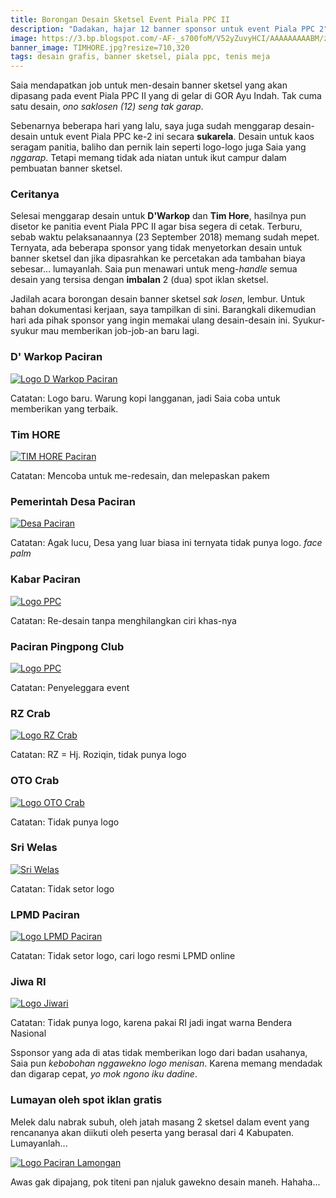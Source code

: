 ```yaml
---
title: Borongan Desain Sketsel Event Piala PPC II
description: "Dadakan, hajar 12 banner sponsor untuk event Piala PPC 2"
image: https://3.bp.blogspot.com/-AF-_s700foM/V52yZuvyHCI/AAAAAAAAABM/zQsM2JepxhoysGTRslUKLDKRJzaPXUqsACLcB/s720/desain.jpg
banner_image: TIMHORE.jpg?resize=710,320
tags: desain grafis, banner sketsel, piala ppc, tenis meja
---
```

Saia mendapatkan job untuk men-desain banner sketsel yang akan dipasang pada event Piala PPC II yang di gelar di GOR Ayu Indah. Tak cuma satu desain, _ono saklosen (12) seng tak garap_.<!--more--> 

Sebenarnya beberapa hari yang lalu, saya juga sudah menggarap desain-desain untuk event Piala PPC ke-2 ini secara **sukarela**. Desain untuk kaos seragam panitia, baliho dan pernik lain seperti logo-logo juga Saia yang _nggarap_. Tetapi memang tidak ada niatan untuk ikut campur dalam pembuatan banner sketsel.

### Ceritanya

Selesai menggarap desain untuk **D'Warkop** dan **Tim Hore**, hasilnya pun disetor ke panitia event Piala PPC II agar bisa segera di cetak. Terburu, sebab waktu pelaksanaannya (23 September 2018) memang sudah mepet. Ternyata, ada beberapa sponsor yang tidak menyetorkan desain untuk banner sketsel dan jika dipasrahkan ke percetakan ada tambahan biaya sebesar... lumayanlah. Saia pun menawari untuk meng-_handle_ semua desain yang tersisa dengan **imbalan** 2 (dua) spot iklan sketsel. 

Jadilah acara borongan desain banner sketsel _sak losen_, lembur. Untuk bahan dokumentasi kerjaan, saya tampilkan di sini. Barangkali dikemudian hari ada pihak sponsor yang ingin memakai ulang desain-desain ini. Syukur-syukur mau memberikan job-job-an baru lagi.

### D' Warkop Paciran

[![Logo D Warkop Paciran](https://i0.wp.com/www.paciran.com/images/posts/DWARKOP.jpg?resize=800,120)](https://i0.wp.com/www.paciran.com/images/posts/DWRAKOP.jpg)

Catatan: Logo baru. Warung kopi langganan, jadi Saia coba untuk memberikan yang terbaik.

### Tim HORE

[![TIM HORE Paciran](https://i0.wp.com/www.paciran.com/images/posts/TIMHORE.jpg?resize=800,120)](https://www.paciran.com/images/posts/TIMHORE.jpg)

Catatan: Mencoba untuk me-redesain, dan melepaskan pakem

### Pemerintah Desa Paciran

[![Desa Paciran](https://i0.wp.com/www.paciran.com/images/posts/Desa-Paciran.jpg?resize=800,120)](https://www.paciran.com/images/posts/Desa-Paciran.jpg)

Catatan: Agak lucu, Desa yang luar biasa ini ternyata tidak punya logo. _face palm_

### Kabar Paciran

[![Logo PPC](https://i0.wp.com/www.paciran.com/images/posts/KABAR_PACIRAN.jpg?resize=800,120)](https://www.paciran.com/images/posts/KABAR_PACIRAN.jpg)

Catatan: Re-desain tanpa menghilangkan ciri khas-nya

### Paciran Pingpong Club

[![Logo PPC](https://i0.wp.com/www.paciran.com/images/posts/PPC2.jpg?resize=800,120)](https://www.paciran.com/images/posts/TIMHORE.jpg)

Catatan: Penyeleggara event

### RZ Crab

[![Logo RZ Crab](https://i0.wp.com/www.paciran.com/images/posts/RZcrab.jpg?resize=800,120)](https://www.paciran.com/images/posts/RZcrab.jpg)

Catatan: RZ = Hj. Roziqin, tidak punya logo

### OTO Crab

[![Logo OTO Crab](https://i0.wp.com/www.paciran.com/images/posts/otocrab.jpg?resize=800,120)](https://www.paciran.com/images/posts/otocrab.jpg)

Catatan: Tidak punya logo

### Sri Welas

[![Sri Welas](https://i0.wp.com/www.paciran.com/images/posts/sri-welas.jpg?resize=800,120)](https://www.paciran.com/images/posts/sri-welas.jpg)

Catatan: Tidak setor logo

### LPMD Paciran

[![Logo LPMD Paciran](https://i0.wp.com/www.paciran.com/images/posts/LPMD.jpg?resize=800,120)](https://www.paciran.com/images/posts/LPMD.jpg)

Catatan: Tidak setor logo, cari logo resmi LPMD online

### Jiwa RI

[![Logo Jiwari](https://i0.wp.com/www.paciran.com/images/posts/jiwaRI.jpg?resize=800,120)](https://www.paciran.com/images/posts/jiwaRI.jpg)

Catatan: Tidak punya logo, karena pakai RI jadi ingat warna Bendera Nasional

Ssponsor yang ada di atas tidak memberikan logo dari badan usahanya, Saia pun _kebobohan nggawekno logo menisan_. Karena memang  mendadak dan digarap cepat, _yo mok ngono iku dadine_.

### Lumayan oleh spot iklan gratis

Melek dalu nabrak subuh, oleh jatah masang 2 sketsel dalam event yang rencananya akan diikuti oleh peserta yang berasal dari 4 Kabupaten. Lumayanlah...

[![Logo Paciran Lamongan](https://i0.wp.com/www.paciran.com/images/posts/paciran.com.jpg?resize=800,120)](https://www.paciran.com/images/posts/paciran.com.jpg)

Awas gak dipajang, pok titeni pan njaluk gawekno desain maneh. Hahaha...
